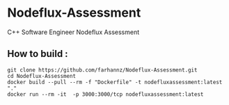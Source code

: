 # Nodeflux-Assessment
 C++ Software Engineer Nodeflux Assessment   
   
   
   
   
## How to build :

```
git clone https://github.com/farhannz/Nodeflux-Assessment.git
cd Nodeflux-Assessment
docker build --pull --rm -f "Dockerfile" -t nodefluxassessment:latest "." 
docker run --rm -it  -p 3000:3000/tcp nodefluxassessment:latest 
```